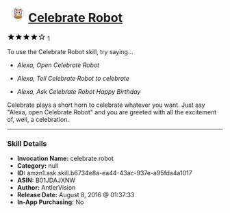 # &nbsp;<img src="skill_icon" alt="Celebrate Robot icon" width="36"> [Celebrate Robot](http://alexa.amazon.com/#skills/amzn1.ask.skill.b6734e8a-ea44-43ac-937e-a95fda4a1017)
![4 stars](../../images/ic_star_black_18dp_1x.png)![4 stars](../../images/ic_star_black_18dp_1x.png)![4 stars](../../images/ic_star_black_18dp_1x.png)![4 stars](../../images/ic_star_black_18dp_1x.png)![4 stars](../../images/ic_star_border_black_18dp_1x.png) 1

To use the Celebrate Robot skill, try saying...

* *Alexa, Open Celebrate Robot*

* *Alexa, Tell Celebrate Robot to celebrate*

* *Alexa, Ask Celebrate Robot Happy Birthday*

Celebrate plays a short horn to celebrate whatever you want. Just say "Alexa, open Celebrate Robot" and you are greeted with all the excitement of, well, a celebration.

***

### Skill Details

* **Invocation Name:** celebrate robot
* **Category:** null
* **ID:** amzn1.ask.skill.b6734e8a-ea44-43ac-937e-a95fda4a1017
* **ASIN:** B01JDAJXNW
* **Author:** AntlerVision
* **Release Date:** August 8, 2016 @ 01:37:33
* **In-App Purchasing:** No
